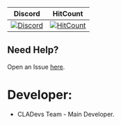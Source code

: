 | Discord | HitCount |
| :---: | :---: |
 [![Discord](https://camo.githubusercontent.com/455152269a0ed38255ed15e375084d4dd08e0c98/68747470733a2f2f696d672e736869656c64732e696f2f62616467652f636861742d6f6e253230646973636f72642d3732383944412e737667)](https://discord.gg/xEm5pcM) | [![HitCount](http://hits.dwyl.io/CLADevs/cladevs.github.io.svg)](http://hits.dwyl.io/CLADevs/cladevs.github.io)
 

 ## Need Help?
  Open an Issue [here](https://github.com/CLADevs/cladevs.github.io/issues/new).

 # Developer:
 * CLADevs Team - Main Developer.
